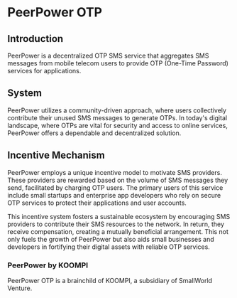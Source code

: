 # PeerPower OTP

## Introduction 
PeerPower is a decentralized OTP SMS service that aggregates SMS messages from mobile telecom users to provide OTP (One-Time Password) services for applications. 

## System
PeerPower utilizes a community-driven approach, where users collectively contribute their unused SMS messages to generate OTPs. In today's digital landscape, where OTPs are vital for security and access to online services, PeerPower offers a dependable and decentralized solution.

## Incentive Mechanism

PeerPower employs a unique incentive model to motivate SMS providers. These providers are rewarded based on the volume of SMS messages they send, facilitated by charging OTP users. The primary users of this service include small startups and enterprise app developers who rely on secure OTP services to protect their applications and user accounts.

This incentive system fosters a sustainable ecosystem by encouraging SMS providers to contribute their SMS resources to the network. In return, they receive compensation, creating a mutually beneficial arrangement. This not only fuels the growth of PeerPower but also aids small businesses and developers in fortifying their digital assets with reliable OTP services.

### PeerPower by KOOMPI

PeerPower OTP is a brainchild of KOOMPI, a subsidiary of SmallWorld Venture.